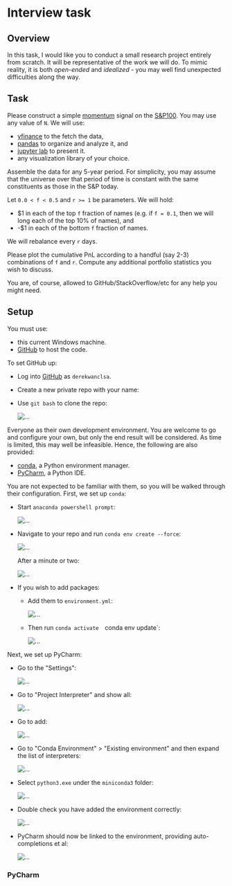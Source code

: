 # Interview task

## Overview
In this task, I would like you to conduct a small research project entirely from scratch. It will be representative of the work we will do. To mimic reality, it is both *open-ended* and *idealized* - you may well find unexpected difficulties along the way.

## Task
Please construct a simple
[momentum](https://en.wikipedia.org/wiki/Momentum_(technical_analysis))
signal on the
[S&P100](https://en.wikipedia.org/wiki/S%26P_100).
You may use any value of `N`.
We will use:

- [yfinance](https://github.com/ranaroussi/yfinance) to the fetch the data,
- [pandas](https://github.com/pandas-dev/pandas) to organize and analyze it, and
- [jupyter lab](https://github.com/jupyterlab/jupyterlab/) to present it.
- any visualization library of your choice.

Assemble the data for any 5-year period. For simplicity, you may assume that the universe over that period of time is constant with the same constituents as those in the S&P today.

Let `0.0 < f < 0.5` and `r >= 1` be parameters. We will hold:

- $1 in each of the top `f` fraction of names (e.g. if `f = 0.1`, then we will long each of the top 10% of names), and
- -$1 in each of the bottom `f` fraction of names.
  
We will rebalance every `r` days.

Please plot the cumulative PnL according to a handful (say 2-3) combinations of `f` and `r`. Compute any additional portfolio statistics you wish to discuss.

You are, of course, allowed to GitHub/StackOverflow/etc for any help you might need.

## Setup
You must use:

- this current Windows machine.
- [GitHub](https://github.com/) to host the code.
  
To set GitHub up:

- Log into [GitHub](https://github.com/) as `derekwanclsa`.
- Create a new private repo with your name:
- Use `git bash` to clone the repo:
  
  ![...](doc/git-bash.png)

Everyone as their own development environment. You are welcome to go and configure your own, but only the end result will be considered. As time is limited, this may well be infeasible. Hence, the following are also provided:

- [conda](https://docs.conda.io/en/latest/), a Python environment manager.
- [PyCharm](https://www.jetbrains.com/pycharm/), a Python IDE.

You are not expected to be familiar with them, so you will be walked through their configuration. First, we set up `conda`:

- Start `anaconda powershell prompt`:
  
  ![...](doc/anaconda-prompt.png)
  
- Navigate to your repo and run `conda env create --force`:
  
  ![...](doc/installing-conda.png)
  
  After a minute or two:
  
  ![...](doc/installing-conda2.png)
  
- If you wish to add packages:
  - Add them to `environment.yml`:
    
    ![...](doc/adding-to-environment.png)
    
  - Then run `conda activate  `conda env update`:
    
    ![...](doc/adding-to-environment2.png)
    
Next, we set up PyCharm:

- Go to the "Settings":
  
  ![...](doc/pycharm-interpreter.png)
  
- Go to "Project Interpreter" and show all:
  
  ![...](doc/pycharm-interpreter2.png)

- Go to add:
  
  ![...](doc/pycharm-interpreter3.png)

- Go to "Conda Environment" > "Existing environment" and then expand the list of interpreters:
  
  ![...](doc/pycharm-interpreter4.png)

- Select `python3.exe` under the `miniconda3` folder:
  
  ![...](doc/pycharm-interpreter5.png)

- Double check you have added the environment correctly:
  
  ![...](doc/pycharm-interpreter6.png)

- PyCharm should now be linked to the environment, providing auto-completions et al:
  
  ![...](doc/pycharm-auto-completion.png)

### PyCharm



